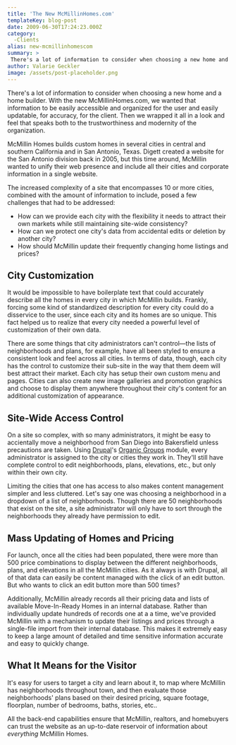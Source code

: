```yaml
---
title: 'The New McMillinHomes.com'
templateKey: blog-post
date: 2009-06-30T17:24:23.000Z
category: 
  -Clients
alias: new-mcmillinhomescom
summary: > 
 There's a lot of information to consider when choosing a new home and a home builder. With the new McMillinHomes.com, we wanted that information to be easily accessible and organized for the user and easily updatable, for accuracy, for the client. Then we wrapped it all in a look and feel that speaks both to the trustworthiness and modernity of the organization. McMillin Homes builds custom homes in several cities in central and southern California and in San Antonio, Texas. Digett created a website for the San Antonio division back in 2005, but this time around, McMillin wanted to unify their web presence and include all their cities and corporate information in a single website. The increased complexity of a site that encompasses 10 or more cities, combined with the amount of information to include, posed a few challenges that had to be addressed:
author: Valarie Geckler
image: /assets/post-placeholder.png
---
```


There's a lot of information to consider when choosing a new home and a home builder. With the new McMillinHomes.com, we wanted that information to be easily accessible and organized for the user and easily updatable, for accuracy, for the client. Then we wrapped it all in a look and feel that speaks both to the trustworthiness and modernity of the organization.

McMillin Homes builds custom homes in several cities in central and southern California and in San Antonio, Texas. Digett created a website for the San Antonio division back in 2005, but this time around, McMillin wanted to unify their web presence and include all their cities and corporate information in a single website.

The increased complexity of a site that encompasses 10 or more cities, combined with the amount of information to include, posed a few challenges that had to be addressed:

*   How can we provide each city with the flexibility it needs to attract their own markets while still maintaining site-wide consistency?
*   How can we protect one city's data from accidental edits or deletion by another city?
*   How should McMillin update their frequently changing home listings and prices?

City Customization
------------------

It would be impossible to have boilerplate text that could accurately describe all the homes in every city in which McMillin builds. Frankly, forcing some kind of standardized description for every city could do a disservice to the user, since each city and its homes are so unique. This fact helped us to realize that every city needed a powerful level of customization of their own data.

There are some things that city administrators can't control—the lists of neighborhoods and plans, for example, have all been styled to ensure a consistent look and feel across all cities. In terms of data, though, each city has the control to customize their sub-site in the way that them deem will best attract their market. Each city has setup their own custom menu and pages. Cities can also create new image galleries and promotion graphics and choose to display them anywhere throughout their city's content for an additional customization of appearance.

Site-Wide Access Control
------------------------

On a site so complex, with so many administrators, it might be easy to accientally move a neighborhood from San Diego into Bakersfield unless precautions are taken. Using [Drupal](https://www.drupal.org/)'s [Organic Groups](https://www.drupal.org/project/og "Organic Groups") module, every administrator is assigned to the city or cities they work in. They'll still have complete control to edit neighborhoods, plans, elevations, etc., but only within their own city.

Limiting the cities that one has access to also makes content management simpler and less cluttered. Let's say one was choosing a neighborhood in a dropdown of a list of neighborhoods. Though there are 50 neighborhoods that exist on the site, a site administrator will only have to sort through the neighborhoods they already have permission to edit.

Mass Updating of Homes and Pricing
----------------------------------

For launch, once all the cities had been populated, there were more than 500 price combinations to display between the different neighborhoods, plans, and elevations in all the McMillin cities. As it always is with Drupal, all of that data can easily be content managed with the click of an edit button. But who wants to click an edit button more than 500 times?

Additionally, McMillin already records all their pricing data and lists of available Move-In-Ready Homes in an internal database. Rather than individually update hundreds of records one at a a time, we've provided McMillin with a mechanism to update their listings and prices through a single-file import from their internal database. This makes it extremely easy to keep a large amount of detailed and time sensitive information accurate and easy to quickly change.

What It Means for the Visitor
-----------------------------

It's easy for users to target a city and learn about it, to map where McMillin has neighborhoods throughout town, and then evaluate those neighborhoods' plans based on their desired pricing, square footage, floorplan, number of bedrooms, baths, stories, etc..

All the back-end capabilities ensure that McMillin, realtors, and homebuyers can trust the website as an up-to-date reservoir of information about _everything_ McMillin Homes.